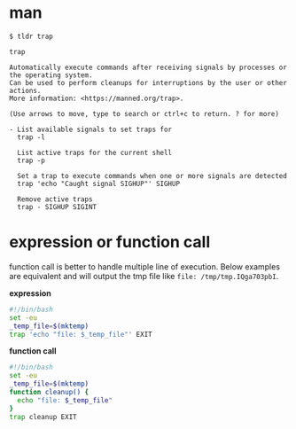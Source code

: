 # man

```
$ tldr trap

trap

Automatically execute commands after receiving signals by processes or the operating system.
Can be used to perform cleanups for interruptions by the user or other actions.
More information: <https://manned.org/trap>.

(Use arrows to move, type to search or ctrl+c to return. ? for more)

- List available signals to set traps for
  trap -l

  List active traps for the current shell
  trap -p

  Set a trap to execute commands when one or more signals are detected
  trap 'echo "Caught signal SIGHUP"' SIGHUP

  Remove active traps
  trap - SIGHUP SIGINT
```

# expression or function call

function call is better to handle multiple line of execution. Below examples are equivalent and will output the tmp file like `file: /tmp/tmp.IQga703pbI`.

**expression**

```sh
#!/bin/bash
set -eu
_temp_file=$(mktemp)
trap 'echo "file: $_temp_file"' EXIT
```

**function call**

```sh
#!/bin/bash
set -eu
_temp_file=$(mktemp)
function cleanup() {
  echo "file: $_temp_file"
}
trap cleanup EXIT
```
